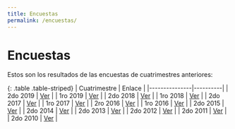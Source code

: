 ```yaml
---
title: Encuestas
permalink: /encuestas/
---
```


Encuestas
=========

Estos son los resultados de las encuestas de cuatrimestres anteriores:

{: .table .table-striped}
| Cuatrimestre  |  Enlace  |
|---------------|----------|
| 2do 2019      | [Ver](https://docs.google.com/forms/d/1-_3TzOioahf2PWiOUwKyEWmW7SC8dwHNvveGPlfb5j8/viewanalytics) |
| 1ro 2019      | [Ver](../assets/encuestas/2019-1c.html) |
| 2do 2018      | [Ver](../assets/encuestas/2018-2c.html) |
| 1ro 2018      | [Ver](../assets/encuestas/2018-1c.html) |
| 2do 2017      | [Ver](../assets/encuestas/2017-2c.html) |
| 1ro 2017      | [Ver](../assets/encuestas/2017-1c.html) |
| 2ro 2016      | [Ver](../assets/encuestas/2016-2c.html) |
| 1ro 2016      | [Ver](../assets/encuestas/2016-1c.html) |
| 2do 2015      | [Ver](../assets/encuestas/2015-2c.html) |
| 2do 2014      | [Ver](../assets/encuestas/2014-2c.html) |
| 2do 2013      | [Ver](../assets/encuestas/2013-2c.html) |
| 2do 2012      | [Ver](../assets/encuestas/2012-2c.txt) |
| 2do 2011      | [Ver](../assets/encuestas/2011-2c.txt) |
| 2do 2010      | [Ver](../assets/encuestas/2010-2c.txt) |

